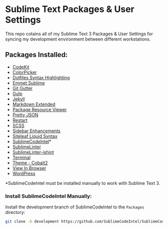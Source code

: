 # Sublime Text Packages & User Settings
This repo cotains all of my Sublime Text 3 Packages & User Settings for syncing my development environment between different workstations.

## Packages Installed:

* [CodeKit](https://github.com/ManxStef/sublime-codekit)
* [ColorPicker](https://github.com/weslly/ColorPicker)
* [Dotfiles Syntax Highlighting](https://github.com/mattbanks/dotfiles-syntax-highlighting-st2)
* [Emmet Sublime](https://github.com/sergeche/emmet-sublime)
* [Git Gutter](https://github.com/jisaacks/GitGutter)
* [Gulp](https://github.com/NicoSantangelo/sublime-gulp)
* [Jekyll](https://github.com/23maverick23/sublime-jekyll)
* [Markdown Extended](https://github.com/jonschlinkert/sublime-markdown-extended)
* [Package Resource Viewer](https://github.com/skuroda/PackageResourceViewer)
* [Pretty JSON](https://github.com/dzhibas/SublimePrettyJson)
* [Restart](https://github.com/yedderson/SublimeRestart)
* [SCSS](https://github.com/MarioRicalde/SCSS.tmbundle)
* [Sidebar Enhancements](https://github.com/titoBouzout/SideBarEnhancements)
* [Siteleaf Liquid Syntax](https://github.com/siteleaf/liquid-syntax-mode)
* [SublimeCodeIntel](https://github.com/SublimeCodeIntel/SublimeCodeIntel)*
* [SublimeLinter](https://github.com/SublimeLinter/SublimeLinter3)
* [SublimeLinter-jshint](https://github.com/SublimeLinter/SublimeLinter-jshint)
* [Terminal](https://github.com/wbond/sublime_terminal)
* [Theme - Cobalt2](https://github.com/wesbos/cobalt2)
* [View In Browser](https://github.com/adampresley/sublime-view-in-browser)
* [WordPress](https://github.com/purplefish32/sublime-text-2-wordpress)

*SublimeCodeIntel must be installed manually to work with Sublime Text 3.

### Install SublimeCodeIntel Manually:
Install the development branch of SublimeCodeIntel to the `Packages` directory:

```bash
git clone -b development https://github.com/SublimeCodeIntel/SublimeCodeIntel.git
```
